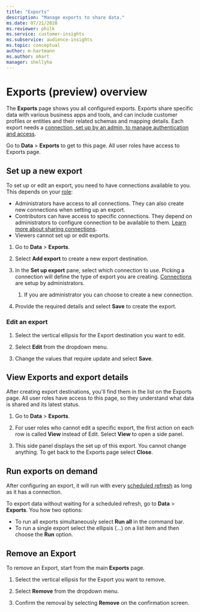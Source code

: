 ```yaml
---
title: "Exports"
description: "Manage exports to share data."
ms.date: 07/21/2020
ms.reviewer: philk
ms.service: customer-insights
ms.subservice: audience-insights
ms.topic: conceptual
author: m-hartmann
ms.author: mhart
manager: shellyha
---
```


# Exports (preview) overview

The **Exports** page shows you all configured exports. Exports share specific data with various business apps and tools, and can include customer profiles or entities and their related schemas and mapping details. Each export needs a [connection, set up by an admin, to manage authentication and access](connections.md).

Go to **Data** > **Exports** to get to this page. All user roles have access to Exports page.


## Set up a new export

To set up or edit an export, you need to have connections available to you. This depends on your [role](permissions.md):
- Administrators have access to all connections. They can also create new connections when setting up an export.
- Contributors can have access to specific connections. They depend on administrators to configure connection to be available to them. [Learn more about sharing connections](connections.md#allow-contributors-to-use-a-connection-for-exports).
- Viewers cannot set up or edit exports.

1. Go to **Data** > **Exports**.

1. Select **Add export** to create a new export destination.

1. In the **Set up export** pane, select which connection to use. Picking a connection will define the type of export you are creating. [Connections](connections.md) are setup by administrators. 

   1. If you are administrator you can choose to create a new connection.

1. Provide the required details and select **Save** to create the export.

### Edit an export

1. Select the vertical ellipsis for the Export destination you want to edit.

1. Select **Edit** from the dropdown menu.

1. Change the values that require update and select **Save**.

## View Exports and export details

After creating export destinations, you'll find them in the list on the Exports page. All user roles have access to this page, so they understand what data is shared and its latest status.

1. Go to **Data** > **Exports**.

1. For user roles who cannot edit a specific export, the first action on each row is called **View** instead of Edit. Select **View** to open a side panel.

1. This side panel displays the set up of this export. You cannot change anything. To get back to the Exports page select **Close**. 

## Run exports on demand

After configuring an export, it will run with every [scheduled refresh](system.md#schedule-tab) as long as it has a connection.

To export data without waiting for a scheduled refresh, go to **Data** > **Exports**. You how two options:

- To run all exports simultaneously select **Run all** in the command bar. 
- To run a single export select the ellipsis (...) on a list item and then choose the **Run** option.

## Remove an Export

To remove an Export, start from the main **Exports** page.

1. Select the vertical ellipsis for the Export you want to remove.

1. Select **Remove** from the dropdown menu.

1. Confirm the removal by selecting **Remove** on the confirmation screen.
